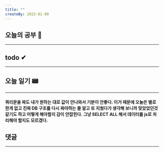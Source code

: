 ```yaml
---
title: ""
createBy: 2023-01-09
---
```

## 오늘의 공부 🎉
---
### 

## todo ✔
---
### 

## 오늘 일기 📟
---
#### 쿼리문을 짜도 내가 원하는 대로 값이 안나와서 기분이 안좋다. 이거 때문에 오늘은 별로 한게 없고 진짜 DB 구조를 다시 짜야하는 줄 알고 또 지웠다가 생각해 보니까 맞았었던것 같기도 하고 어떻게 해야할지 감이 안잡힌다. 그냥 SELECT ALL 해서 데이터를 js로 처리해야 할지도 모르겠다.

## 댓글
---

<Comment />